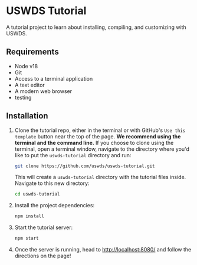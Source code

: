 # USWDS Tutorial

A tutorial project to learn about installing, compiling, and customizing with USWDS.

## Requirements

- Node v18
- Git
- Access to a terminal application
- A text editor
- A modern web browser
- testing

## Installation

1. Clone the tutorial repo, either in the terminal or with GitHub's `Use this template` button near the top of the page. **We recommend using the terminal and the command line.** If you choose to clone using the terminal, open a terminal window, navigate to the directory where you'd like to put the `uswds-tutorial` directory and run:

    ```bash
    git clone https://github.com/uswds/uswds-tutorial.git
    ```

    This will create a `uswds-tutorial` directory with the tutorial files inside. Navigate to this new directory:

    ```bash
    cd uswds-tutorial
    ```

1. Install the project dependencies:

    ```bash
    npm install
    ```

1. Start the tutorial server:

    ```bash
    npm start
    ```

1. Once the server is running, head to [http://localhost:8080/](http://localhost:8080/) and follow the directions on the page!
